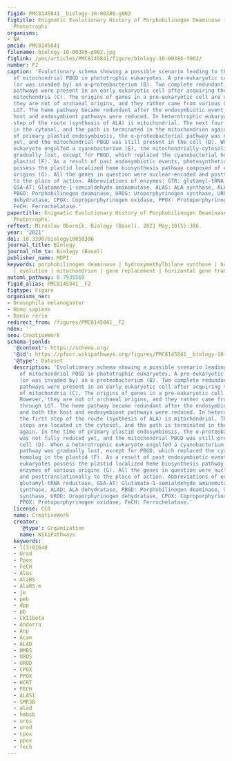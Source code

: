 ```yaml
---
figid: PMC8145841__biology-10-00386-g002
figtitle: Enigmatic Evolutionary History of Porphobilinogen Deaminase in Eukaryotic
  Phototrophs
organisms:
- NA
pmcid: PMC8145841
filename: biology-10-00386-g002.jpg
figlink: /pmc/articles/PMC8145841/figure/biology-10-00386-f002/
number: F2
caption: 'Evolutionary schema showing a possible scenario leading to the appearance
  of mitochondrial PBGD in phototrophic eukaryotes. A pre-eukaryotic cell (A) engulfed
  (or was invaded by) an α-proteobacterium (B). Two complete redundant heme biosynthesis
  pathways were present in an early eukaryotic cell after acquiring the ancestor of
  mitochondria (C). The origins of genes in a pre-eukaryotic cell are unclear. However,
  they are not of archaeal origins, and they rather came from various bacteria through
  LGT. The heme pathway became redundant after the endosymbiotic event, and both the
  host and endosymbiont pathways were reduced. In heterotrophic eukaryotes, the first
  step of the route (synthesis of ALA) is mitochondrial. The next four steps are located
  in the cytosol, and the path is terminated in the mitochondrion again. In the time
  of primary plastid endosymbiosis, the α-proteobacterial pathway was not fully reduced
  yet, and the mitochondrial PBGD was still present in the cell (D). When a heterotrophic
  eukaryote engulfed a cyanobacterium (E), the mitochondrially-cytosolic pathway was
  gradually lost, except for PBGD, which replaced the cyanobacterial homolog in the
  plastid (F). As a result of past endosymbiotic events, photosynthetic eukaryotes
  possess the plastid localized heme biosynthesis pathway composed of enzymes of various
  origins (G). All the genes in question were nuclear-encoded and posttranslationally
  to the place of action. Abbreviations of enzymes: GTR: glutamyl-tRNA reductase,
  GSA-AT: Glutamate-1-semialdehyde aminomutase, ALAS: ALA synthase, ALAD: ALA dehydratase,
  PBGD: Porphobilinogen deaminase, UROS: Uroporphyrinogen synthase, UROD: Uroporphyrinogen
  dehydratase, CPOX: Coproporphyrinogen oxidase, PPOX: Protoporphyrinogen oxidase,
  FeCH: Ferrochelatase.'
papertitle: Enigmatic Evolutionary History of Porphobilinogen Deaminase in Eukaryotic
  Phototrophs.
reftext: Miroslav Oborník. Biology (Basel). 2021 May;10(5):386.
year: '2021'
doi: 10.3390/biology10050386
journal_title: Biology
journal_nlm_ta: Biology (Basel)
publisher_name: MDPI
keywords: porphobilinogen deaminase | hydroxymethylbilane synthase | heme biosynthesis
  | evolution | mitochondrion | gene replacement | horizontal gene transfer
automl_pathway: 0.7935569
figid_alias: PMC8145841__F2
figtype: Figure
organisms_ner:
- Drosophila melanogaster
- Homo sapiens
- Danio rerio
redirect_from: /figures/PMC8145841__F2
ndex: ''
seo: CreativeWork
schema-jsonld:
  '@context': https://schema.org/
  '@id': https://pfocr.wikipathways.org/figures/PMC8145841__biology-10-00386-g002.html
  '@type': Dataset
  description: 'Evolutionary schema showing a possible scenario leading to the appearance
    of mitochondrial PBGD in phototrophic eukaryotes. A pre-eukaryotic cell (A) engulfed
    (or was invaded by) an α-proteobacterium (B). Two complete redundant heme biosynthesis
    pathways were present in an early eukaryotic cell after acquiring the ancestor
    of mitochondria (C). The origins of genes in a pre-eukaryotic cell are unclear.
    However, they are not of archaeal origins, and they rather came from various bacteria
    through LGT. The heme pathway became redundant after the endosymbiotic event,
    and both the host and endosymbiont pathways were reduced. In heterotrophic eukaryotes,
    the first step of the route (synthesis of ALA) is mitochondrial. The next four
    steps are located in the cytosol, and the path is terminated in the mitochondrion
    again. In the time of primary plastid endosymbiosis, the α-proteobacterial pathway
    was not fully reduced yet, and the mitochondrial PBGD was still present in the
    cell (D). When a heterotrophic eukaryote engulfed a cyanobacterium (E), the mitochondrially-cytosolic
    pathway was gradually lost, except for PBGD, which replaced the cyanobacterial
    homolog in the plastid (F). As a result of past endosymbiotic events, photosynthetic
    eukaryotes possess the plastid localized heme biosynthesis pathway composed of
    enzymes of various origins (G). All the genes in question were nuclear-encoded
    and posttranslationally to the place of action. Abbreviations of enzymes: GTR:
    glutamyl-tRNA reductase, GSA-AT: Glutamate-1-semialdehyde aminomutase, ALAS: ALA
    synthase, ALAD: ALA dehydratase, PBGD: Porphobilinogen deaminase, UROS: Uroporphyrinogen
    synthase, UROD: Uroporphyrinogen dehydratase, CPOX: Coproporphyrinogen oxidase,
    PPOX: Protoporphyrinogen oxidase, FeCH: Ferrochelatase.'
  license: CC0
  name: CreativeWork
  creator:
    '@type': Organization
    name: WikiPathways
  keywords:
  - l(3)02640
  - Urod
  - Ppox
  - FeCH
  - Alas
  - AlaRS
  - AlaRS-m
  - je
  - peb
  - dpp
  - pb
  - CkIIbeta
  - Andorra
  - Anp
  - Acam
  - ALAD
  - HMBS
  - UROS
  - UROD
  - CPOX
  - PPOX
  - HCRT
  - FECH
  - ALAS1
  - SMR3B
  - alad
  - hmbsb
  - uros
  - urod
  - cpox
  - ppox
  - fech
---
```

